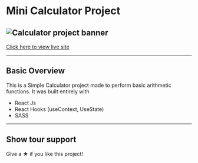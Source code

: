 # Mini Calculator Project

![Calculator project banner](./assets/Mini_Calculator.png)
---

[Click here to view live site](https://6344f7b1304cc658d6371d53--dapper-cassata-a1ec00.netlify.app/)

---

## Basic Overview

This is a Simple Calculator project made to perform basic arithmetic functions. It was built entirely with

- React Js
- React Hooks (useContext, UseState)
- SASS

---

## Show tour support

Give a &#x2605; if you like this project!

